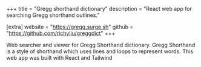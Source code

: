 +++
title = "Gregg shorthand dictionary"
description = "React web app for searching Gregg shorthand outlines."

[extra]
website = "https://gregg.surge.sh"
github = "https://github.com/richyliu/greggdict"
+++

Web searcher and viewer for Gregg Shorthand dictionary. Gregg Shorthand is a
style of shorthand which uses lines and loops to represent words. This web app
was built with React and Tailwind
